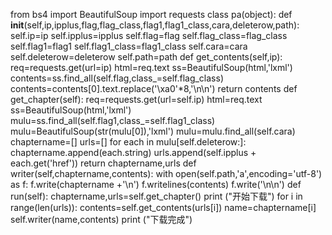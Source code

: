 from bs4 import BeautifulSoup
import requests
class pa(object):
    def __init__(self,ip,ipplus,flag,flag_class,flag1,flag1_class,cara,deleterow,path):
         self.ip=ip
         self.ipplus=ipplus
         self.flag=flag
         self.flag_class=flag_class
         self.flag1=flag1
         self.flag1_class=flag1_class
         self.cara=cara
         self.deleterow=deleterow
         self.path=path
    def get_contents(self,ip):
         req=requests.get(url=ip)
         html=req.text
         ss=BeautifulSoup(html,'lxml')
         contents=ss.find_all(self.flag,class_=self.flag_class)
         contents=contents[0].text.replace('\xa0'*8,'\n\n')
         return contents
    def get_chapter(self):
         req=requests.get(url=self.ip)
         html=req.text
         ss=BeautifulSoup(html,'lxml')
         mulu=ss.find_all(self.flag1,class_=self.flag1_class)
         mulu=BeautifulSoup(str(mulu[0]),'lxml')
         mulu=mulu.find_all(self.cara)
         chaptername=[]
         urls=[]
         for each in mulu[self.deleterow:]:
            chaptername.append(each.string)
            urls.append(self.ipplus + each.get('href'))
         return chaptername,urls
    def writer(self,chaptername,contents):
         with open(self.path,'a',encoding='utf-8') as f:
             f.write(chaptername +'\n')
             f.writelines(contents)
             f.write('\n\n')
    def run(self):
         chaptername,urls=self.get_chapter()
         print ("开始下载")
         for i in range(len(urls)):
            contents=self.get_contents(urls[i])
            name=chaptername[i]
            self.writer(name,contents)
         print ("下载完成")
